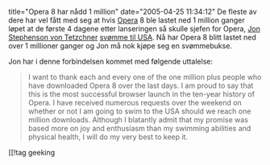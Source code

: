 title="Opera 8 har nådd 1 million"
date="2005-04-25 11:34:12"
De fleste av dere har vel fått med seg at hvis <a href="http://www.opera.com">Opera</a> 8 ble lastet ned 1 million ganger løpet at de første 4 dagene etter lanseringen så skulle sjefen for Opera, <a href="http://www.digi.no/phpf/bransjen/vis.php?id=15171">Jon Stephenson von Tetzchner</a>  <a href="http://www.opera.com/swim/">svømme til USA</a>. Nå har Opera 8 blitt lastet ned over 1 millioner ganger og Jon må nok kjøpe seg en svømmebukse.

Jon har i denne forbindelsen kommet med følgende uttalelse:
<blockquote>I want to thank each and every one of the one million plus people who have downloaded Opera 8 over the last days. I am proud to say that this is the most successful browser launch in the ten-year history of Opera. I have received numerous requests over the weekend on whether or not I am going to swim to the USA should we reach one million downloads. Although I blatantly admit that my promise was based more on joy and enthusiasm than my swimming abilities and physical health, I will do my very best to keep it.</blockquote>

[[!tag  geeking
